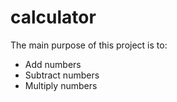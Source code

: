 # calculator

The main purpose of this project is to:
- Add numbers
- Subtract numbers
- Multiply numbers


